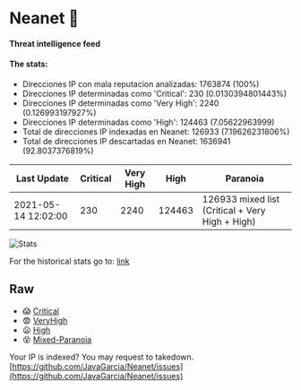 # Neanet :hocho:
#### Threat intelligence feed
#### The stats:

- Direcciones IP con mala reputacion analizadas: 1763874 (100%)
- Direcciones IP determinadas como 'Critical':  230 (0.0130394801443%)
- Direcciones IP determinadas como 'Very High':  2240 (0.126993197927%)
- Direcciones IP determinadas como 'High':  124463 (7.05622963999)
- Total de direcciones IP indexadas en Neanet:  126933 (7.19626231806%)
- Total de direcciones IP descartadas en Neanet:  1636941 (92.8037376819%)

| Last Update | Critical | Very High | High | Paranoia |
| --- | --- | --- | --- | --- |
| 2021-05-14 12:02:00 | 230 | 2240 | 124463 | 126933 mixed list (Critical + Very High + High)|

![Stats](https://docs.google.com/spreadsheets/d/e/2PACX-1vSnaNMIXVabIpDJjufMlzH7poXnshF3mgd8Is1g9ytUEzVsP5my4Trn8f-xkoLLQ38xpL3HtmUexLo6/pubchart?oid=501124687&format=image)

For the historical stats go to: [link](/stats.csv)
## Raw
- :scream: [Critical](https://raw.githubusercontent.com/JavaGarcia/Neanet/master/blacklists/neanet_critical.txt)
- :fearful: [VeryHigh](https://raw.githubusercontent.com/JavaGarcia/Neanet/master/blacklists/neanet_veryHigh.txtt)
- :frowning: [High](https://raw.githubusercontent.com/JavaGarcia/Neanet/master/blacklists/neanet_high.txt)
- :dizzy_face: [Mixed-Paranoia](https://raw.githubusercontent.com/JavaGarcia/Neanet/master/blacklists/neanet_all.txt)


Your IP is indexed? You may request to takedown. [https://github.com/JavaGarcia/Neanet/issues](https://github.com/JavaGarcia/Neanet/issues)





















































































































































































































































































































































































































































































































































































































































































































































































































































































































































































































































































































































































































































































































































































































































































































































































































































































































































































































































































































































































































































































































































































































































































































































































































































































































































































































































































































































































































































































































































































































































































































































































































































































































































































































































































































































































































































































































































































































































































































































































































































































































































































































































































































































































































































































































































































































































































































































































































































































































































































































































































































































































































































































































































































































































































































































































































































































































































































































































































































































































































































































































































































































































































































































































































































































































































